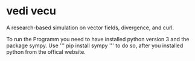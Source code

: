 # vedi vecu
A research-based simulation on vector fields, divergence, and curl.


To run the Programm you need to have installed python version 3 and the package sympy. Use ''' pip install sympy ''' to do so, after you installed python from the offical website.
